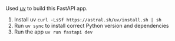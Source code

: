 Used [uv](https://docs.astral.sh/uv/) to build this FastAPI app.

1. Install uv `curl -LsSf https://astral.sh/uv/install.sh | sh`
2. Run `uv sync` to install correct Python version and dependencies
3. Run the app `uv run fastapi dev`
